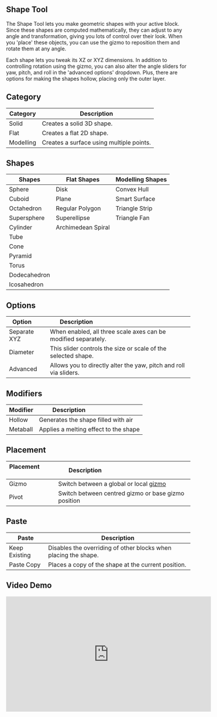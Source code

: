 ## Shape Tool

The Shape Tool lets you make geometric shapes with your active block. Since these shapes are computed mathematically, they can adjust to any angle and transformation, giving you lots of control over their look. When you 'place' these objects, you can use the gizmo to reposition them and rotate them at any angle.

Each shape lets you tweak its XZ or XYZ dimensions. In addition to controlling rotation using the gizmo, you can also alter the angle sliders for yaw, pitch, and roll in the 'advanced options' dropdown. Plus, there are options for making the shapes hollow, placing only the outer layer.

## Category

| Category  | Description                              |
| --------- | ---------------------------------------- |
| Solid     | Creates a solid 3D shape.                |
| Flat      | Creates a flat 2D shape.                 |
| Modelling | Creates a surface using multiple points. |

## Shapes

| Shapes       | Flat Shapes        | Modelling Shapes |
| ------------ | ------------------ | ---------------- |
| Sphere       | Disk               | Convex Hull      |
| Cuboid       | Plane              | Smart Surface    |
| Octahedron   | Regular Polygon    | Triangle Strip   |
| Supersphere  | Superellipse       | Triangle Fan     |
| Cylinder     | Archimedean Spiral |                  |
| Tube         |                    |                  |
| Cone         |                    |                  |
| Pyramid      |                    |                  |
| Torus        |                    |                  |
| Dodecahedron |                    |                  |
| Icosahedron  |                    |                  |

## Options

| Option       | Description                                                       |
|--------------|-------------------------------------------------------------------|
| Separate XYZ | When enabled, all three scale axes can be modified separately.    |
| Diameter     | This slider controls the size or scale of the selected shape.     |
| Advanced     | Allows you to directly alter the yaw, pitch and roll via sliders. |

## Modifiers

| Modifier | Description                           |
|----------|---------------------------------------|
| Hollow   | Generates the shape filled with air   |
| Metaball | Applies a melting effect to the shape |

## Placement

| Placement           | Description                                                 |
|---------------------|-------------------------------------------------------------|
| Gizmo               | Switch between a global or local [gizmo](/editor/gizmos.md) |
| Pivot               | Switch between centred gizmo or base gizmo position         |

## Paste

| Paste         | Description                                                     |
| ------------- | --------------------------------------------------------------- |
| Keep Existing | Disables the overriding of other blocks when placing the shape. |
| Paste Copy    | Places a copy of the shape at the current position.             |

## Video Demo

<iframe width="560" height="315" src="https://www.youtube.com/embed/li1XwgT6nJU?si=UkvO-zk8ZLXfJRBm" title="YouTube video player" frameborder="0" allow="accelerometer; autoplay; clipboard-write; encrypted-media; gyroscope; picture-in-picture; web-share" referrerpolicy="strict-origin-when-cross-origin" allowfullscreen></iframe>